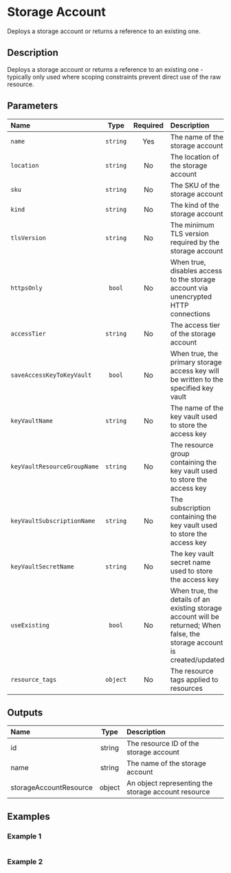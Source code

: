# Storage Account

Deploys a storage account or returns a reference to an existing one.

## Description

Deploys a storage account or returns a reference to an existing one - typically only used where scoping constraints prevent direct use of the raw resource.

## Parameters

| Name                        | Type     | Required | Description                                                                                                                |
| :-------------------------- | :------: | :------: | :------------------------------------------------------------------------------------------------------------------------- |
| `name`                      | `string` | Yes      | The name of the storage account                                                                                            |
| `location`                  | `string` | No       | The location of the storage account                                                                                        |
| `sku`                       | `string` | No       | The SKU of the storage account                                                                                             |
| `kind`                      | `string` | No       | The kind of the storage account                                                                                            |
| `tlsVersion`                | `string` | No       | The minimum TLS version required by the storage account                                                                    |
| `httpsOnly`                 | `bool`   | No       | When true, disables access to the storage account via unencrypted HTTP connections                                         |
| `accessTier`                | `string` | No       | The access tier of the storage account                                                                                     |
| `saveAccessKeyToKeyVault`   | `bool`   | No       | When true, the primary storage access key will be written to the specified key vault                                       |
| `keyVaultName`              | `string` | No       | The name of the key vault used to store the access key                                                                     |
| `keyVaultResourceGroupName` | `string` | No       | The resource group containing the key vault used to store the access key                                                   |
| `keyVaultSubscriptionName`  | `string` | No       | The subscription containing the key vault used to store the access key                                                     |
| `keyVaultSecretName`        | `string` | No       | The key vault secret name used to store the access key                                                                     |
| `useExisting`               | `bool`   | No       | When true, the details of an existing storage account will be returned; When false, the storage account is created/updated |
| `resource_tags`             | `object` | No       | The resource tags applied to resources                                                                                     |

## Outputs

| Name                   | Type   | Description                                         |
| :--------------------- | :----: | :-------------------------------------------------- |
| id                     | string | The resource ID of the storage account              |
| name                   | string | The name of the storage account                     |
| storageAccountResource | object | An object representing the storage account resource |

## Examples

### Example 1

```bicep
```

### Example 2

```bicep
```